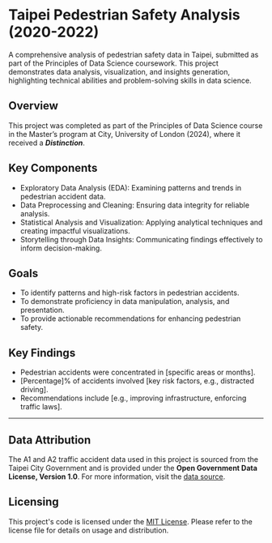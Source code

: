 # Taipei Pedestrian Safety Analysis (2020-2022)

A comprehensive analysis of pedestrian safety data in Taipei, submitted as part of the Principles of Data Science coursework. This project demonstrates data analysis, visualization, and insights generation, highlighting technical abilities and problem-solving skills in data science.

## Overview
This project was completed as part of the Principles of Data Science course in the Master’s program at City, University of London (2024), where it received a ***Distinction***.

## Key Components
- Exploratory Data Analysis (EDA): Examining patterns and trends in pedestrian accident data.
- Data Preprocessing and Cleaning: Ensuring data integrity for reliable analysis.
- Statistical Analysis and Visualization: Applying analytical techniques and creating impactful visualizations.
- Storytelling through Data Insights: Communicating findings effectively to inform decision-making.

## Goals
- To identify patterns and high-risk factors in pedestrian accidents.
- To demonstrate proficiency in data manipulation, analysis, and presentation.
- To provide actionable recommendations for enhancing pedestrian safety.

## Key Findings
- Pedestrian accidents were concentrated in [specific areas or months].
- [Percentage]% of accidents involved [key risk factors, e.g., distracted driving].
- Recommendations include [e.g., improving infrastructure, enforcing traffic laws].

---

## Data Attribution
The A1 and A2 traffic accident data used in this project is sourced from the Taipei City Government and is provided under the **Open Government Data License, Version 1.0**. For more information, visit the [data source](https://data.gov.tw/en/datasets/130110).

## Licensing
This project's code is licensed under the [MIT License](LICENSE). Please refer to the license file for details on usage and distribution.
